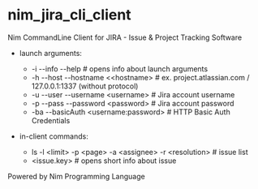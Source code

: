# nim_jira_cli_client
Nim CommandLine Client for JIRA - Issue &amp; Project Tracking Software

- launch arguments:
  - -i --info --help # opens info about launch arguments
  - -h --host --hostname &lt;\<hostname\> # ex. project.atlassian.com / 127.0.0.1:1337 (without protocol)
  - -u --user --username \<username\> # Jira account username
  - -p --pass --password \<password\> # Jira account password
  - -ba --basicAuth \<username:password\> # HTTP Basic Auth Credentials

- in-client commands:
  - ls -l \<limit\> -p \<page\> -a \<assignee\> -r \<resolution\> # issue list
  - \<issue.key\> # opens short info about issue
 
Powered by Nim Programming Language
